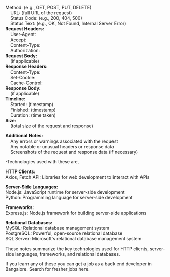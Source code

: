 Method: (e.g., GET, POST, PUT, DELETE)  
    URL: (full URL of the request)  
    Status Code: (e.g., 200, 404, 500)  
    Status Text: (e.g., OK, Not Found, Internal Server Error)  
**Request Headers:**  
    User-Agent:  
    Accept:  
    Content-Type:  
    Authorization:  
**Request Body:**  
    (if applicable)  
**Response Headers:**  
    Content-Type:  
    Set-Cookie:  
    Cache-Control:  
**Response Body:**  
    (if applicable)  
**Timeline:**  
    Started: (timestamp)  
    Finished: (timestamp)  
    Duration: (time taken)  
**Size:**  
    (total size of the request and response)

**Additional Notes:**  
    Any errors or warnings associated with the request  
    Any notable or unusual headers or response data  
    Screenshots of the request and response data (if necessary)



-Technologies used with these are, 



**HTTP Clients:**  
Axios, Fetch API: Libraries for web development to interact with APIs

**Server-Side Languages:**  
Node.js: JavaScript runtime for server-side development  
Python: Programming language for server-side development

**Frameworks:**  
Express.js: Node.js framework for building server-side applications

**Relational Databases:**  
MySQL: Relational database management system  
PostgreSQL: Powerful, open-source relational database  
SQL Server: Microsoft's relational database management system

These notes summarize the key technologies used for HTTP clients, server-side languages, frameworks, and relational databases.



If you learn any of these you can get a job as a back end developer in Bangalore.  Search for fresher jobs here. 
